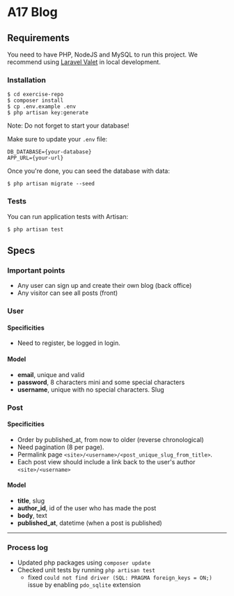 # A17 Blog

## Requirements

You need to have PHP, NodeJS and MySQL to run this project. We recommend
using [Laravel Valet](https://laravel.com/docs/8.x/valet) in local development.

### Installation

```console
$ cd exercise-repo
$ composer install
$ cp .env.example .env
$ php artisan key:generate
```

Note: Do not forget to start your database!

Make sure to update your `.env` file:

```shell
DB_DATABASE={your-database}
APP_URL={your-url}
```

Once you're done, you can seed the database with data:

```console
$ php artisan migrate --seed
```

### Tests

You can run application tests with Artisan:

```console
$ php artisan test
```

## Specs

### Important points

-   Any user can sign up and create their own blog (back office)
-   Any visitor can see all posts (front)

### User

#### Specificities

-   Need to register, be logged in login.

#### Model

-   **email**, unique and valid
-   **password**, 8 characters mini and some special characters
-   **username**, unique with no special characters. Slug

### Post

#### Specificities

-   Order by published_at, from now to older (reverse chronological)
-   Need pagination (8 per page).
-   Permalink page `<site>/<username>/<post_unique_slug_from_title>`.
-   Each post view should include a link back to the user's author `<site>/<username>`

#### Model

-   **title**, slug
-   **author_id**, id of the user who has made the post
-   **body**, text
-   **published_at**, datetime (when a post is published)

---

### Process log

-   Updated php packages using `composer update`
-   Checked unit tests by running `php artisan test`
    -   fixed `could not find driver (SQL: PRAGMA foreign_keys = ON;)` issue by enabling `pdo_sqlite` extension
